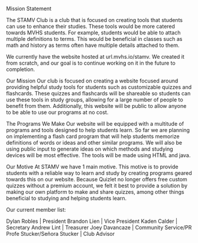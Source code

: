 Mission Statement

The STAMV Club is a club that is focused on creating tools that students can use to enhance their studies. These tools would be more catered towards MVHS students. For example, students would be able to attach multiple definitions to terms. This would be beneficial in classes such as math and history as terms often have multiple details attached to them.

We currently have the website hosted at url.mvhs.io/stamv. We created it from scratch, and our goal is to continue working on it in the future to completion.

Our Mission Our club is focused on creating a website focused around providing helpful study tools for students such as customizable quizzes and flashcards. These quizzes and flashcards will be shareable so students can use these tools in study groups, allowing for a large number of people to benefit from them. Additionally, this website will be public to allow anyone to be able to use our programs at no cost.

The Programs We Make Our website will be equipped with a multitude of programs and tools designed to help students learn. So far we are planning on implementing a flash card program that will help students memorize definitions of words or ideas and other similar programs. We will also be using public input to generate ideas on which methods and studying devices will be most effective. The tools will be made using HTML and java.

Our Motive At STAMV we have 1 main motive. This motive is to provide students with a reliable way to learn and study by creating programs geared towards this on our website. Because Quizlet no longer offers free custom quizzes without a premium account, we felt it best to provide a solution by making our own platform to make and share quizzes, among other things beneficial to studying and helping students learn.

Our current member list:

Dylan Robles | President Brandon Lien | Vice President Kaden Calder | Secretary Andrew Lint | Treasurer Joey Davancaze | Community Service/PR Profe Stucker/Señora Stucker | Club Advisor
